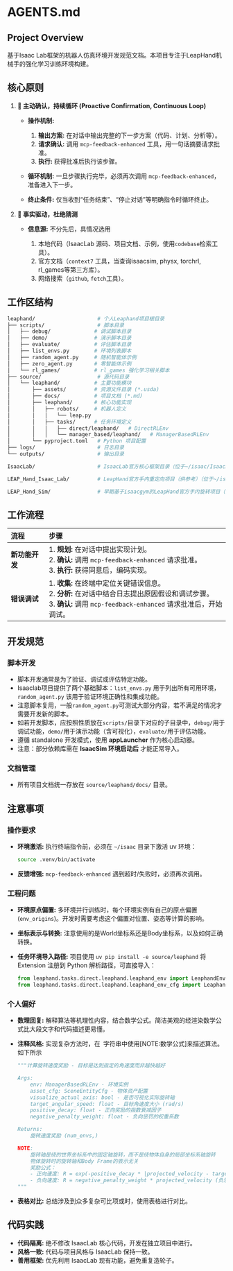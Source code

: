 # AGENTS.md

## Project Overview

基于Isaac Lab框架的机器人仿真环境开发规范文档。本项目专注于LeapHand机械手的强化学习训练环境构建。

## 核心原则

1. **🤖 主动确认，持续循环 (Proactive Confirmation, Continuous Loop)**

   * **操作机制:**

     1. **输出方案:** 在对话中输出完整的下一步方案（代码、计划、分析等）。
     2. **请求确认:** 调用 `mcp-feedback-enhanced` 工具，用一句话摘要请求批准。
     3. **执行:** 获得批准后执行该步骤。
   * **循环机制:**
     一旦步骤执行完毕，必须再次调用 `mcp-feedback-enhanced`，准备进入下一步。
   * **终止条件:** 仅当收到“任务结束”、“停止对话”等明确指令时循环终止。

2. **🧐 事实驱动，杜绝猜测**

   * **信息源:** 不分先后，具情况选用

     1. 本地代码（IsaacLab 源码、项目文档、示例，使用`codebase`检索工具）。
     2. 官方文档（`context7` 工具，当查询isaacsim, physx, torchrl, rl_games等第三方库）。
     3. 网络搜索（`github`, `fetch`工具）。

## 工作区结构

```bash
leaphand/                    # 个人Leaphand项目根目录
├── scripts/                 # 脚本目录
│   ├── debug/              # 调试脚本目录
│   ├── demo/               # 演示脚本目录
│   ├── evaluate/           # 评估脚本目录
│   ├── list_envs.py        # 环境列表脚本
│   ├── random_agent.py     # 随机智能体示例
│   ├── zero_agent.py       # 零智能体示例
│   └── rl_games/           # rl_games 强化学习相关脚本
├── source/                  # 源代码目录
│   └── leaphand/           # 主要功能模块
│       ├── assets/         # 资源文件目录 (*.usda)
│       ├── docs/           # 项目文档 (*.md)
│       ├── leaphand/       # 核心功能实现
│       │   ├── robots/     # 机器人定义
│       │   │   └── leap.py
│       │   ├── tasks/      # 任务环境定义
│       │   │   ├── direct/leaphand/   # DirectRLEnv
│       │   │   └── manager_based/leaphand/   # ManagerBasedRLEnv
│       └── pyproject.toml   # Python 项目配置
├── logs/                    # 日志目录
└── outputs/                 # 输出目录

IsaacLab/                    # IsaacLab官方核心框架目录（位于~/isaac/IsaacLab）

LEAP_Hand_Isaac_Lab/         # LeapHand官方手内重定向项目（供参考）（位于~/isaac/LEAP_Hand_Isaac_Lab）

LEAP_Hand_Sim/               # 早期基于isaacgym的LeapHand官方手内旋转项目（可参考）（位于~/LEAP_Hand_Sim）
```

## 工作流程

| 流程        | 步骤                                                                                                               |
| :-------- | :--------------------------------------------------------------------------------------------------------------- |
| **新功能开发** | 1. **规划:** 在对话中提出实现计划。<br>2. **确认:** 调用 `mcp-feedback-enhanced` 请求批准。<br>3. **执行:** 获得同意后，编码实现。                  |
| **错误调试**  | 1. **收集:** 在终端中定位关键错误信息。<br>2. **分析:** 在对话中结合日志提出原因假设和调试步骤。<br>3. **确认:** 调用 `mcp-feedback-enhanced` 请求批准后，开始调试。 |


## 开发规范

### 脚本开发

* 脚本开发通常是为了验证、调试或评估特定功能。
* Isaaclab项目提供了两个基础脚本：`list_envs.py` 用于列出所有可用环境，`random_agent.py` 该用于验证环境正确性和集成功能。
* 注意脚本复用，一般`random_agent.py`可测试大部分内容，若不满足的情况才需要开发新的脚本。
* 如若开发脚本，应按照性质放在`scripts/`目录下对应的子目录中，`debug/`用于调试功能，`demo/`用于演示功能（含可视化），`evaluate/`用于评估功能。
* 遵循 standalone 开发模式，使用 **appLauncher** 作为核心启动器。
* 注意：部分依赖库需在 **IsaacSim 环境启动后** 才能正常导入。

### 文档管理

* 所有项目文档统一存放在 `source/leaphand/docs/` 目录。

## 注意事项

### 操作要求

* **环境激活:**
  执行终端指令前，必须在 `~/isaac` 目录下激活 uv 环境：

  ```bash
  source .venv/bin/activate
  ```

* **反馈增强:**
  `mcp-feedback-enhanced` 遇到超时/失败时，必须再次调用。

### 工程问题

* **环境原点偏置:**
  多环境并行训练时，每个环境实例有自己的原点偏置 (`env_origins`)。开发时需要考虑这个偏置对位置、姿态等计算的影响。

* **坐标表示与转换:**
  注意使用的是World坐标系还是Body坐标系，以及如何正确转换。

* **任务环境导入路径:**
  项目使用 `uv pip install -e source/leaphand` 将 Extension 注册到 Python 解析路径，可直接导入：
  ```python
  from leaphand.tasks.direct.leaphand.leaphand_env import LeaphandEnv
  from leaphand.tasks.direct.leaphand.leaphand_env_cfg import LeaphandEnvCfg
  ```

### 个人偏好

* **数理回复:**
  解释算法等机理性内容，结合数学公式。简洁美观的经渲染数学公式比大段文字和代码描述更易懂。

* **注释风格:**
  实现复杂方法时，在``` ```字符串中使用[NOTE:数学公式]来描述算法。如下所示
    ```python
    """计算旋转速度奖励 - 目标是达到指定的角速度而非越快越好

    Args:
        env: ManagerBasedRLEnv - 环境实例
        asset_cfg: SceneEntityCfg - 物体资产配置
        visualize_actual_axis: bool - 是否可视化实际旋转轴
        target_angular_speed: float - 目标角速度大小 (rad/s)
        positive_decay: float - 正向奖励的指数衰减因子
        negative_penalty_weight: float - 负向惩罚的权重系数

    Returns:
        旋转速度奖励 (num_envs,)

    NOTE:
        旋转轴是绕的世界坐标系中的固定轴旋转，而不是绕物体自身的局部坐标系轴旋转
        物体旋转时的旋转轴和Body Frame的表示无关
        奖励公式：
        - 正向速度: R = exp(-positive_decay * |projected_velocity - target_angular_speed|)
        - 负向速度: R = negative_penalty_weight * projected_velocity (负惩罚)
    """
    ```

* **表格对比:**
  总结涉及到众多复杂可比项或时，使用表格进行对比。

## 代码实践

* **代码隔离:** 绝不修改 IsaacLab 核心代码，开发在独立项目中进行。
* **风格一致:** 代码与项目风格与 IsaacLab 保持一致。
* **善用框架:** 优先利用 IsaacLab 现有功能，避免重复造轮子。


